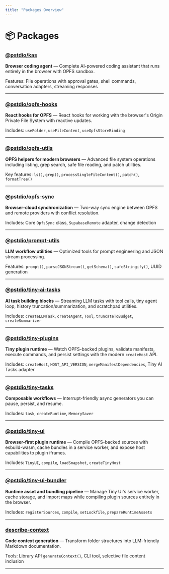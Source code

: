 ```yaml
---
title: "Packages Overview"
---
```


# 📦 Packages

### [@pstdio/kas](/packages/kas)

**Browser coding agent** — Complete AI-powered coding assistant that runs entirely in the browser with OPFS sandbox.

Features: File operations with approval gates, shell commands, conversation adapters, streaming responses

---

### [@pstdio/opfs-hooks](/packages/opfs-hooks)

**React hooks for OPFS** — React hooks for working with the browser's Origin Private File System with reactive updates.

Includes: `useFolder`, `useFileContent`, `useOpfsStoreBinding`

---

### [@pstdio/opfs-utils](/packages/opfs-utils)

**OPFS helpers for modern browsers** — Advanced file system operations including listing, grep search, safe file reading, and patch utilities.

Key features: `ls()`, `grep()`, `processSingleFileContent()`, `patch()`, `formatTree()`

---

### [@pstdio/opfs-sync](/packages/opfs-sync)

**Browser-cloud synchronization** — Two-way sync engine between OPFS and remote providers with conflict resolution.

Includes: Core `OpfsSync` class, `SupabaseRemote` adapter, change detection

---

### [@pstdio/prompt-utils](/packages/prompt-utils)

**LLM workflow utilities** — Optimized tools for prompt engineering and JSON stream processing.

Features: `prompt()`, `parseJSONStream()`, `getSchema()`, `safeStringify()`, UUID generation

---

### [@pstdio/tiny-ai-tasks](/packages/tiny-ai-tasks)

**AI task building blocks** — Streaming LLM tasks with tool calls, tiny agent loop, history truncation/summarization, and scratchpad utilities.

Includes: `createLLMTask`, `createAgent`, `Tool`, `truncateToBudget`, `createSummarizer`

---

### [@pstdio/tiny-plugins](/packages/tiny-plugins)

**Tiny plugin runtime** — Watch OPFS-backed plugins, validate manifests, execute commands, and persist settings with the modern `createHost` API.

Includes: `createHost`, `HOST_API_VERSION`, `mergeManifestDependencies`, Tiny AI Tasks adapter

---

### [@pstdio/tiny-tasks](/packages/tiny-tasks)

**Composable workflows** — Interrupt-friendly async generators you can pause, persist, and resume.

Includes: `task`, `createRuntime`, `MemorySaver`

---

### [@pstdio/tiny-ui](/packages/tiny-ui)

**Browser-first plugin runtime** — Compile OPFS-backed sources with esbuild-wasm, cache bundles in a service worker, and expose host capabilities to plugin iframes.

Includes: `TinyUI`, `compile`, `loadSnapshot`, `createTinyHost`

---

### [@pstdio/tiny-ui-bundler](/packages/tiny-ui-bundler)

**Runtime asset and bundling pipeline** — Manage Tiny UI's service worker, cache storage, and import maps while compiling plugin sources entirely in the browser.

Includes: `registerSources`, `compile`, `setLockfile`, `prepareRuntimeAssets`

---

### [describe-context](/packages/describe-context)

**Code context generation** — Transform folder structures into LLM-friendly Markdown documentation.

Tools: Library API `generateContext()`, CLI tool, selective file content inclusion

---
